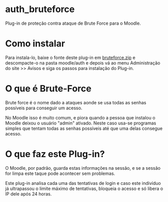 # auth_bruteforce
Plug-in de proteção contra ataque de Brute Force para o Moodle.

# Como instalar
Para instala-lo, baixe o fonte deste plug-in em [bruteforce.zip](https://github.com/EduardoKrausME/auth_bruteforce/raw/master/bruteforce.zip) e descompacte-o na pasta moodle/auth e depois vá ao menu Administração do site >> Avisos e siga os passos para instalação do Plug-in.

# O que é Brute-Force
Brute force é o nome dado a ataques aonde se usa todas as senhas possíveis para conseguir um acesso.

No Moodle isso é muito comum, e piora quando a pessoa que instalou o Moodle deixou o usuário "admin" ativado. Neste caso usa-se programas simples que tentam todas as senhas possíveis até que uma delas consegue acesso.

# O que faz este Plug-in?
O Moodle, por padrão, guarda estas informações na sessão, e se a sessão for limpa este taque pode acontecer sem problemas.

Este plug-in analisa cada uma das tentativas de login e caso este indivíduo já ultrapassou o limite máximo de tentativas, bloqueia o acesso e só libera o IP dele após 24 horas.